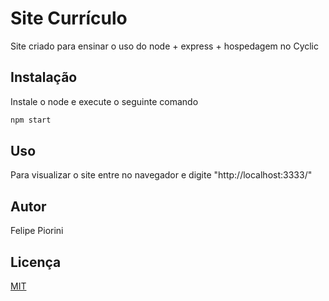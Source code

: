 # Site Currículo

Site criado para ensinar o uso do node + express + hospedagem no Cyclic

## Instalação

Instale o node e execute o seguinte comando

```bash
npm start
```

## Uso

Para visualizar o site entre no navegador e digite "http://localhost:3333/"

## Autor 
Felipe Piorini

## Licença 
[MIT](https://choosealicense.com/licenses/mit/)